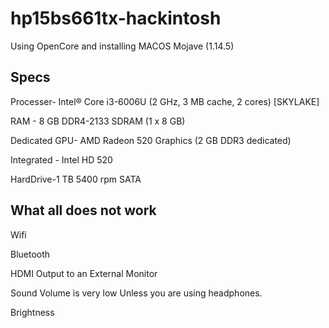 # hp15bs661tx-hackintosh

Using OpenCore and installing MACOS Mojave (1.14.5)

## Specs
Processer- Intel® Core i3-6006U (2 GHz, 3 MB cache, 2 cores) [SKYLAKE]

RAM - 8 GB DDR4-2133 SDRAM (1 x 8 GB)

Dedicated GPU- AMD Radeon 520 Graphics (2 GB DDR3 dedicated)

Integrated - Intel HD 520 

HardDrive-1 TB 5400 rpm SATA

## What all does not work

Wifi

Bluetooth

HDMI Output to an External Monitor

Sound Volume is very low Unless you are using headphones.

Brightness
